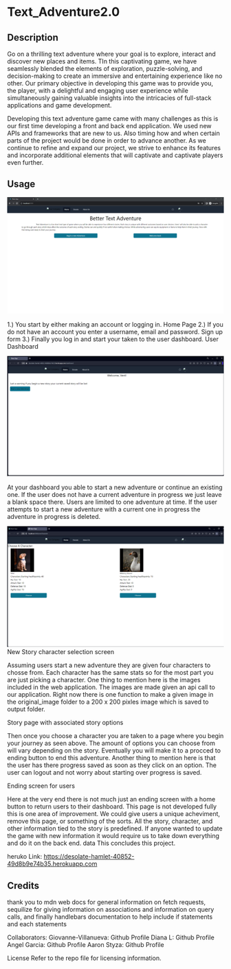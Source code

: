 # Text_Adventure2.0
## Description
Go on a thrilling text adventure where your goal is to explore, interact and discover new places and items. TIn this captivating game, we have seamlessly blended the elements of exploration, puzzle-solving, and decision-making to create an immersive and entertaining experience like no other. Our primary objective in developing this game was to provide you, the player, with a delightful and engaging user experience while simultaneously gaining valuable insights into the intricacies of full-stack applications and game development.

Developing this text adventure game came with many challenges as this is our first time developing a front and back end application. We used new APIs and frameworks that are new to us. Also timing how and when certain parts of the project would be done in order to advance another. As we continue to refine and expand our project, we strive to enhance its features and incorporate additional elements that will captivate and captivate players even further.

## Usage

![Home Page](./images/HomePage.png)

1.) You start by either making an account or logging in. Home Page 2.) If you do not have an account you enter a username, email and password. Sign up form 3.) Finally you log in and start your taken to the user dashboard. User Dashboard

![Dashboard](./images/Dashboard.png)

At your dashboard you able to start a new adventure or continue an existing one. If the user does not have a current adventure in progress we just leave a blank space there. Users are limited to one adventure at time. If the user attempts to start a new adventure with a current one in progress the adventure in progress is deleted.


![Character Selection](./images/newCharacter.png)
New Story character selection screen

Assuming users start a new adventure they are given four characters to chosse from. Each character has the same stats so for the most part you are just picking a character. One thing to mention here is the images included in the web application. The images are made given an api call to our application. Right now there is one function to make a given image in the original_image folder to a 200 x 200 pixles image which is saved to output folder.

Story page with associated story options

Then once you choose a character you are taken to a page where you begin your journey as seen above. The amount of options you can choose from will vary depending on the story. Eventually you will make it to a procced to ending button to end this adventure. Another thing to mention here is that the user has there progress saved as soon as they click on an option. The user can logout and not worry about starting over progress is saved.

Ending screen for users

Here at the very end there is not much just an ending screen with a home button to return users to their dashboard. This page is not developed fully this is one area of improvement. We could give users a unique acheviment, remove this page, or something of the sorts. All the story, character, and other information tied to the story is predefined. If anyone wanted to update the game with new information it would require us to take down everything and do it on the back end. data This concludes this project.

heruko Link: https://desolate-hamlet-40852-49d8b9e74b35.herokuapp.com

## Credits
thank you to mdn web docs for general information on fetch requests, sequilize for giving information on associations and information on query calls, and finally handlebars documentation to help include if statements and each statements

Collaborators: Giovanne-Villanueva: Github Profile Diana L: Github Profile Angel Garcia: Github Profile Aaron Styza: Github Profile

License
Refer to the repo file for licensing information.